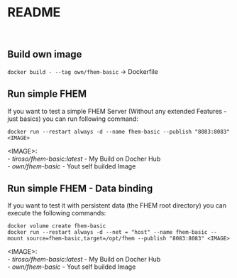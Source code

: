 # README<br>
<br>
<h2>Build own image</h2>
<code>docker build - --tag own/fhem-basic</code> -> Dockerfile
<h2>Run simple FHEM</h2>
<p>If you want to test a simple FHEM Server (Without any extended Features - just basics) you can run following command:</p>
<code>docker run --restart always -d --name fhem-basic --publish "8083:8083" &lt;IMAGE&gt;</code><br>
<p>&lt;IMAGE&gt;:<br>
  - <i>tiroso/fhem-basic:latest</i> - My Build on Docher Hub<br>
  - <i>own/fhem-basic</i> - Yout self builded Image<br>
  </p>
<h2>Run simple FHEM - Data binding</h2>
<p>If you want to test it with persistent data (the FHEM root directory) you can execute the following commands:</p>
<code>docker volume create fhem-basic</code><br>
<code>docker run --restart always -d --net = "host" --name fhem-basic --mount source=fhem-basic,target=/opt/fhem --publish "8083:8083" &lt;IMAGE&gt;</code><br>
<p>&lt;IMAGE&gt;:<br>
  - <i>tiroso/fhem-basic:latest</i> - My Build on Docher Hub<br>
  - <i>own/fhem-basic</i> - Yout self builded Image<br>
  </p>
